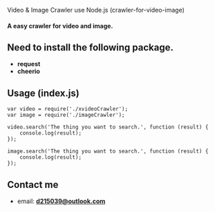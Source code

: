 Video & Image Crawler use Node.js (crawler-for-video-image)

####	A easy crawler for video and image.

##	Need to install the following package.
*	**request**
*	**cheerio**

##	Usage (index.js)

```
var video = require('./xvideoCrawler');
var image = require('./imageCrawler');

video.search('The thing you want to search.', function (result) {
	console.log(result);
});

image.search('The thing you want to search.', function (result) {
	console.log(result);
});

```

## Contact me
*	email: **d215039@outlook.com**